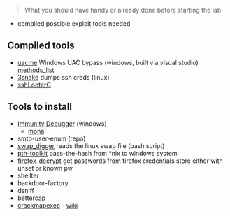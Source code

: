 > What you should have handy or already done before starting the lab

- compiled possible exploit tools needed

## Compiled tools

- [uacme](https://github.com/hfiref0x/UACME) Windows UAC bypass (windows, built via visual studio) [methods_list](https://github.com/hfiref0x/UACME/tree/v3.2.x)
- [3snake](https://github.com/blendin/3snake) dumps ssh creds (linux)
- [sshLooterC](https://github.com/mthbernardes/sshLooterC)

## Tools to install

- [Immunity Debugger](https://www.immunityinc.com/products/debugger/) (windows)
	- [mona](https://github.com/corelan/mona)
- smtp-user-enum (repo)
- [swap_digger](https://github.com/sevagas/swap_digger) reads the linux swap file (bash script)
- [pth-toolkit](https://github.com/byt3bl33d3r/pth-toolkit) pass-the-hash from \*nix to windows system
- [firefox-decrypt](https://github.com/unode/firefox_decrypt) get passwords from firefox credentials store either with unset or known pw
- shellter
- backdoor-factory
- dsniff
- bettercap
- [crackmapexec](https://github.com/Porchetta-Industries/CrackMapExec) - [wiki](https://wiki.porchetta.industries/)